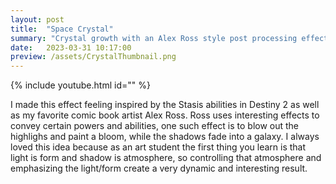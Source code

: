 ```yaml
---
layout: post
title:  "Space Crystal"
summary: "Crystal growth with an Alex Ross style post processing effect"
date:   2023-03-31 10:17:00
preview: /assets/CrystalThumbnail.png
---
```


{% include youtube.html id="" %}

I made this effect feeling inspired by the Stasis abilities in Destiny 2 as well as my favorite comic book artist Alex Ross. Ross uses interesting effects to convey certain  powers and abilities, one such effect is to blow out the highlighs and paint a bloom, while the shadows fade into a galaxy. I always loved this idea because as an art student the first thing you learn is that light is form and shadow is atmosphere, so controlling that atmosphere and emphasizing the light/form create a very dynamic and interesting result.

